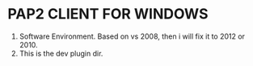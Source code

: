 # PAP2 CLIENT FOR WINDOWS

1.  Software Environment.
    Based on vs 2008, then i will fix it to 2012 or 2010.
2.  This is the dev plugin dir.